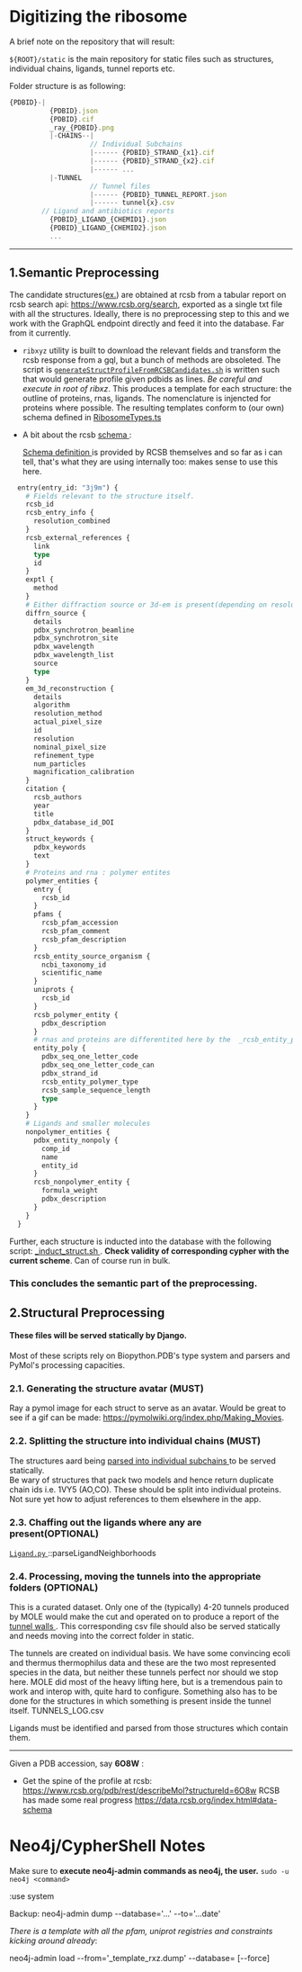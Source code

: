 
# Digitizing the ribosome


A brief note on the repository that will result:


`${ROOT}/static` is the main repository for static files such as structures, individual chains, ligands, tunnel reports etc.

Folder structure is as following:

```typescript
{PDBID}-|
          {PDBID}.json
          {PDBID}.cif
          _ray_{PDBID}.png
          |-CHAINS--|
                    // Individual Subchains
                    |------ {PDBID}_STRAND_{x1}.cif
                    |------ {PDBID}_STRAND_{x2}.cif
                    |------ ...
          |-TUNNEL
                    // Tunnel files
                    |------ {PDBID}_TUNNEL_REPORT.json
                    |------ tunnel{x}.csv
        // Ligand and antibiotics reports
          {PDBID}_LIGAND_{CHEMID1}.json 
          {PDBID}_LIGAND_{CHEMID2}.json 
          ...
```

----------------------

## 1.Semantic Preprocessing

The candidate structures([ex.](candidates_February2020.txt)) are obtained at rcsb from a tabular report on rcsb search api:
https://www.rcsb.org/search, exported as a single txt file with all the structures.
Ideally, there is no preprocessing step to this and we work with the GraphQL endpoint directly and feed it into the database. Far from it currently.

- ```ribxyz``` utility is built to download the relevant fields and transform the rcsb response from a gql, but a bunch of methods are obsoleted. The script is [```generateStructProfileFromRCSBCandidates.sh```](../rcsb-gql-api/requestGqlFrame.ts) is written such that would generate profile given pdbids as lines. *Be careful and execute in root of ribxz*. This produces a template for each structure: the outline of proteins, rnas, ligands. The nomenclature is injencted for proteins where possible.  The resulting templates conform to (our own) schema defined in [ RibosomeTypes.ts](./../../src/../src/RibosomeTypes.ts)

- A bit about the rcsb [ schema ](../src/rcsb-gql-api/archive/expandedRnas-EMDiffnData.gql):

  [ Schema definition ](https://data.rcsb.org/index.html#gql-schema) is provided by RCSB themselves and so far as i can tell, that's what they are using internally too: makes sense to use this here. 
  
```graphql
  entry(entry_id: "3j9m") {
    # Fields relevant to the structure itself.
    rcsb_id
    rcsb_entry_info {
      resolution_combined
    }
    rcsb_external_references {
      link
      type
      id
    }
    exptl {
      method
    }
    # Either diffraction source or 3d-em is present(depending on resolution method)
    diffrn_source {
      details
      pdbx_synchrotron_beamline
      pdbx_synchrotron_site
      pdbx_wavelength
      pdbx_wavelength_list
      source
      type
    }
    em_3d_reconstruction {
      details
      algorithm
      resolution_method
      actual_pixel_size
      id
      resolution
      nominal_pixel_size
      refinement_type
      num_particles
      magnification_calibration
    }
    citation {
      rcsb_authors
      year
      title
      pdbx_database_id_DOI
    }
    struct_keywords {
      pdbx_keywords
      text
    }
    # Proteins and rna : polymer entites
    polymer_entities {
      entry {
        rcsb_id
      }
      pfams {
        rcsb_pfam_accession
        rcsb_pfam_comment
        rcsb_pfam_description
      }
      rcsb_entity_source_organism {
        ncbi_taxonomy_id
        scientific_name
      }
      uniprots {
        rcsb_id
      }
      rcsb_polymer_entity {
        pdbx_description
      }
      # rnas and proteins are differentited here by the  _rcsb_entity_polymer_type_ field
      entity_poly {
        pdbx_seq_one_letter_code
        pdbx_seq_one_letter_code_can
        pdbx_strand_id
        rcsb_entity_polymer_type
        rcsb_sample_sequence_length
        type
      }
    }
    # Ligands and smaller molecules
    nonpolymer_entities {
      pdbx_entity_nonpoly {
        comp_id
        name
        entity_id
      }
      rcsb_nonpolymer_entity {
        formula_weight
        pdbx_description
      }
    }
  }
```

Further, each structure is inducted into the database with the following script: [ _induct_struct.sh ](./../src/resources/inductStructNeo4j.sh). **Check validity of corresponding cypher with the current scheme**. Can of course run in bulk.

### This concludes the semantic part of the preprocessing.


## 2.Structural Preprocessing 

#### These files will be served statically by Django.

Most of these scripts rely on Biopython.PDB's type system and parsers and PyMol's processing capacities.

### 2.1. Generating the structure avatar (MUST)

Ray a pymol image for each struct to serve as an avatar. Would be great to see if a gif can be made: https://pymolwiki.org/index.php/Making_Movies.



### 2.2. Splitting the structure into individual chains (MUST)

The structures aard being [ parsed into individual subchains ](./../ciftools/splitStruct.py ) to be served statically.  
Be wary of structures that pack two models and hence return duplicate chain ids i.e. 1VY5 (AO,CO). These should be split into individual proteins. Not sure yet how to adjust references to them elsewhere in the app.


### 2.3. Chaffing out the ligands where any are present(OPTIONAL)

[ `Ligand.py` ](./../ciftools/Ligand.py) ::parseLigandNeighborhoods


### 2.4. Processing, moving the tunnels into the appropriate folders (OPTIONAL)


This is a curated dataset. Only one of the (typically) 4-20 tunnels produced by MOLE would make the cut and operated on to produce a report of the [ tunnel walls ](./../ciftools/TunnelScripts/WallsReportGeneration.py). This corresponding csv file should also be served statically and needs moving into the correct folder in static.

  The tunnels are created on individual basis. We have some convincing ecoli and thermus thermophilus data and these are the two most represented species in the data, but neither these tunnels perfect nor should we stop here. MOLE did most of the heavy lifting here, but is a tremendous pain to work and interop with, quite hard to configure. 
  Something also has to be done for the structures in which something is present inside the tunnel itself. TUNNELS_LOG.csv 


Ligands must be identified and parsed from those structures which contain them.
___

Given a PDB accession, say __6O8W__ :
- Get the spine of the profile at rcsb: https://www.rcsb.org/pdb/rest/describeMol?structureId=6O8w
RCSB has made some real progress https://data.rcsb.org/index.html#data-schema


# Neo4j/CypherShell Notes

Make sure to __execute neo4j-admin commands as neo4j, the user.__ ```sudo -u neo4j <command>```

:use system

Backup:
neo4j-admin dump --database='...' --to='...date'

*There is a template with all the pfam, uniprot registries and constraints kicking around already*:

  neo4j-admin load --from='_template_rxz.dump' --database=<database> [--force]
